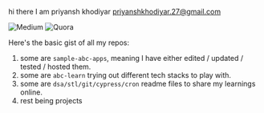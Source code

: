 hi there I am priyansh khodiyar priyanshkhodiyar.27@gmail.com


![Medium](https://img.shields.io/badge/Medium-12100E?style=for-the-badge&logo=medium&logoColor=white?link=https://google.com?label=asd) ![Quora](https://img.shields.io/badge/Quora-%23B92B27.svg?style=for-the-badge&logo=Quora&logoColor=white?label=sdsdsds)


Here's the basic gist of all my repos:
1. some are `sample-abc-apps`, meaning I have either edited / updated / tested / hosted them.
2. some are `abc-learn` trying out different tech stacks to play with.
3. some are `dsa/stl/git/cypress/cron` readme files to share my learnings online.
4. rest being projects

